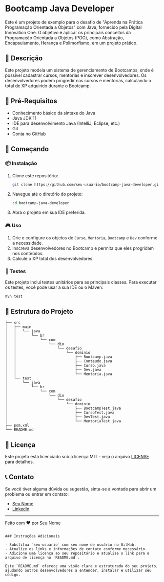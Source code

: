 # Bootcamp Java Developer

Este é um projeto de exemplo para o desafio de "Aprenda na Prática Programação Orientada a Objetos" com Java, fornecido pela Digital Innovation One. O objetivo é aplicar os principais conceitos da Programação Orientada a Objetos (POO), como Abstração, Encapsulamento, Herança e Polimorfismo, em um projeto prático.

## 📜 Descrição

Este projeto modela um sistema de gerenciamento de Bootcamps, onde é possível cadastrar cursos, mentorias e inscrever desenvolvedores. Os desenvolvedores podem progredir nos cursos e mentorias, calculando o total de XP adquirido durante o Bootcamp.

## 🛑 Pré-Requisitos

- Conhecimento básico da sintaxe do Java
- Java JDK 11
- IDE para desenvolvimento Java (IntelliJ, Eclipse, etc.)
- Git
- Conta no GitHub

## 🚀 Começando

### 📦 Instalação

1. Clone este repositório:
   ```bash
   git clone https://github.com/seu-usuario/bootcamp-java-developer.git
   ```
2. Navegue até o diretório do projeto:
   ```bash
   cd bootcamp-java-developer
   ```
3. Abra o projeto em sua IDE preferida.

### 🎮 Uso

1. Crie e configure os objetos de `Curso`, `Mentoria`, `Bootcamp` e `Dev` conforme a necessidade.
2. Inscreva desenvolvedores no Bootcamp e permita que eles progridam nos conteúdos.
3. Calcule o XP total dos desenvolvedores.

### 🧪 Testes

Este projeto inclui testes unitários para as principais classes. Para executar os testes, você pode usar a sua IDE ou o Maven:

```bash
mvn test
```

## 📂 Estrutura do Projeto

```
├── src
│   ├── main
│   │   └── java
│   │       └── br
│   │           └── com
│   │               └── dio
│   │                   └── desafio
│   │                       └── dominio
│   │                           ├── Bootcamp.java
│   │                           ├── Conteudo.java
│   │                           ├── Curso.java
│   │                           ├── Dev.java
│   │                           └── Mentoria.java
│   └── test
│       └── java
│           └── br
│               └── com
│                   └── dio
│                       └── desafio
│                           └── dominio
│                               ├── BootcampTest.java
│                               ├── CursoTest.java
│                               ├── DevTest.java
│                               └── MentoriaTest.java
├── pom.xml
└── README.md
```

## 📜 Licença

Este projeto está licenciado sob a licença MIT - veja o arquivo [LICENSE](LICENSE) para detalhes.

## 📞 Contato

Se você tiver alguma dúvida ou sugestão, sinta-se à vontade para abrir um problema ou entrar em contato:

- [Seu Nome](https://github.com/seu-usuario)
- [LinkedIn](https://www.linkedin.com/in/seu-usuario)

---

Feito com ❤️ por [Seu Nome](https://github.com/seu-usuario)
```

### Instruções Adicionais

- Substitua `seu-usuario` com seu nome de usuário no GitHub.
- Atualize os links e informações de contato conforme necessário.
- Adicione uma licença ao seu repositório e atualize o link para o arquivo de licença no `README.md`.

Este `README.md` oferece uma visão clara e estruturada do seu projeto, ajudando outros desenvolvedores a entender, instalar e utilizar seu código.
